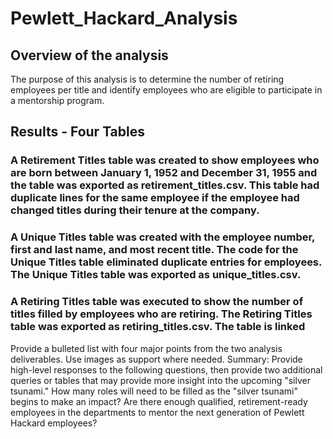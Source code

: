 # Pewlett_Hackard_Analysis
## Overview of the analysis
The purpose of this analysis is to determine the number of retiring employees per title and identify employees who are eligible to participate in a mentorship program. 
## Results - Four Tables
### A Retirement Titles table was created to show employees who are born between January 1, 1952 and December 31, 1955 and the table was exported as retirement_titles.csv. This table had duplicate lines for the same employee if the employee had changed titles during their tenure at the company.
### A Unique Titles table was created with the employee number, first and last name, and most recent title. The code for the Unique Titles table eliminated duplicate entries for employees. The Unique Titles table was exported as unique_titles.csv.
### A Retiring Titles table was executed to show the number of titles filled by employees who are retiring. The Retiring Titles table was exported as retiring_titles.csv. The table is linked 

Provide a bulleted list with four major points from the two analysis deliverables. Use images as support where needed.
Summary: Provide high-level responses to the following questions, then provide two additional queries or tables that may provide more insight into the upcoming "silver tsunami."
How many roles will need to be filled as the "silver tsunami" begins to make an impact?
Are there enough qualified, retirement-ready employees in the departments to mentor the next generation of Pewlett Hackard employees?
